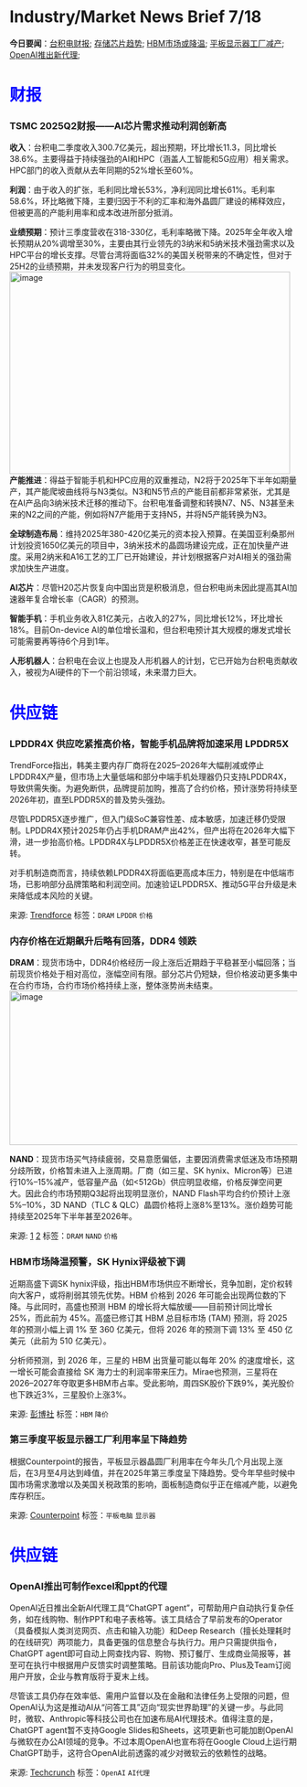 # Industry/Market News Brief 7/18

**今日要闻**：[台积电财报](#1); [存储芯片趋势](#2); [HBM市场或降温](#3); [平板显示器工厂减产](#4); [OpenAI推出新代理](#5); 

# <span style="color:blue;">财报</span>

<a name="1"></a>

### TSMC 2025Q2财报——AI芯片需求推动利润创新高

**收入**：台积电二季度收入300.7亿美元，超出预期，环比增长11.3，同比增长38.6%。主要得益于持续强劲的AI和HPC（涵盖人工智能和5G应用）相关需求。HPC部门的收入贡献从去年同期的52%增长至60%。

**利润**：由于收入的扩张，毛利同比增长53%，净利润同比增长61%。毛利率58.6%，环比略微下降，主要归因于不利的汇率和海外晶圆厂建设的稀释效应，但被更高的产能利用率和成本改进所部分抵消。

**业绩预期**：预计三季度营收在318-330亿，毛利率略微下降。2025年全年收入增长预期从20%调增至30%，主要由其行业领先的3纳米和5纳米技术强劲需求以及HPC平台的增长支撑。尽管台湾将面临32%的美国关税带来的不确定性，但对于25H2的业绩预期，并未发现客户行为的明显变化。  
<img width="491" height="354" alt="image" src="https://github.com/user-attachments/assets/adbe4760-d250-4bb6-97e3-8366ca9af980" />  
**产能推进**：得益于智能手机和HPC应用的双重推动，N2将于2025年下半年如期量产，其产能爬坡曲线将与N3类似。N3和N5节点的产能目前都非常紧张，尤其是在AI产品向3纳米技术迁移的推动下。台积电准备调整和转换N7、N5、N3甚至未来的N2之间的产能，例如将N7产能用于支持N5，并将N5产能转换为N3。

**全球制造布局**：维持2025年380-420亿美元的资本投入预算。在美国亚利桑那州计划投资1650亿美元的项目中，3纳米技术的晶圆场建设完成，正在加快量产进度。采用2纳米和A16工艺的工厂已开始建设，并计划根据客户对AI相关的强劲需求加快生产进度。

**AI芯片**：尽管H20芯片恢复向中国出货是积极消息，但台积电尚未因此提高其AI加速器年复合增长率（CAGR）的预测。

**智能手机**：手机业务收入81亿美元，占收入的27%，同比增长12%，环比增长18%。目前On-device AI的单位增长温和，但台积电预计其大规模的爆发式增长可能需要再等待6个月到1年。

**人形机器人**：台积电在会议上也提及人形机器人的计划，它已开始为台积电贡献收入，被视为AI硬件的下一个前沿领域，未来潜力巨大。

# <span style="color:blue;">供应链</span>

<a name="2"></a>

### LPDDR4X 供应吃紧推高价格，智能手机品牌将加速采用 LPDDR5X 

TrendForce指出，韩美主要内存厂商将在2025–2026年大幅削减或停止LPDDR4X产量，但市场上大量低端和部分中端手机处理器仍只支持LPDDR4X，导致供需失衡。为避免断供，品牌提前加购，推高了合约价格，预计涨势将持续至2026年初，直至LPDDR5X的普及势头强劲。

尽管LPDDR5X逐步推广，但入门级SoC兼容性差、成本敏感，加速迁移仍受限制。LPDDR4X预计2025年仍占手机DRAM产出42%，但产出将在2026年大幅下滑，进一步抬高价格。LPDDR4X与LPDDR5X价格差正在快速收窄，甚至可能反转。

对手机制造商而言，持续依赖LPDDR4X将面临更高成本压力，特别是在中低端市场，已影响部分品牌策略和利润空间。加速验证LPDDR5X、推动5G平台升级是未来降低成本风险的关键。

来源: [Trendforce](https://www.trendforce.com/presscenter/news/20250717-12647.html)
标签：`DRAM` `LPDDR` `价格`

### 内存价格在近期飙升后略有回落，DDR4 领跌
**DRAM**：现货市场中，DDR4价格经历一段上涨后近期趋于平稳甚至小幅回落；当前现货价格处于相对高位，涨幅空间有限。部分芯片仍短缺，但价格波动更多集中在合约市场，合约市场价格持续上涨，整体涨势尚未结束。  
<img width="527" height="270" alt="image" src="https://github.com/user-attachments/assets/e393f534-1109-46cd-b148-fb5a6e63c843" />  

**NAND**：现货市场买气持续疲弱，交易意愿偏低，主要因消费需求低迷及市场预期分歧所致，价格暂未进入上涨周期。厂商（如三星、SK hynix、Micron等）已进行10%–15%减产，低容量产品（如<512Gb）供应明显收缩，价格反弹空间更大。因此合约市场预期Q3起将出现明显涨价，NAND Flash平均合约价预计上涨5%–10%，3D NAND（TLC & QLC）晶圆价格将上涨8%至13%。涨价趋势可能持续至2025年下半年甚至2026年。

来源: [1](https://www.trendforce.com/news/2025/07/17/news-nand-flash-price-hikes-reportedly-set-for-q3-with-supply-shortage-likely-stretching-into-2026/)
[2](https://www.trendforce.com/news/2025/07/16/insights-memory-spot-price-update-prices-slightly-cool-off-after-recent-surge-with-ddr4-leading-the-drop/)
标签：`DRAM` `NAND` `价格`


<a name="3"></a>

### HBM市场降温预警，SK Hynix评级被下调

近期高盛下调SK hynix评级，指出HBM市场供应不断增长，竞争加剧，定价权转向大客户，或将削弱其领先优势。HBM 价格到 2026 年可能会出现两位数的下降。与此同时，高盛也预测 HBM 的增长将大幅放缓——目前预计同比增长 25%，而此前为 45%。高盛已修订其 HBM 总目标市场 (TAM) 预测，将 2025 年的预测小幅上调 1% 至 360 亿美元，但将 2026 年的预测下调 13% 至 450 亿美元（此前为 510 亿美元）。

分析师预测，到 2026 年，三星的 HBM 出货量可能以每年 20% 的速度增长，这一增长可能会直接给 SK 海力士的利润率带来压力。Mirae也预测，三星将在2026–2027年夺取更多HBM市占率。受此影响，周四SK股价下跌9%，美光股价也下跌近3%，三星股价上涨3%。

来源: [彭博社](https://www.bloomberg.com/news/articles/2025-07-17/nvidia-supplier-sk-hynix-dips-as-goldman-sees-competition-rising)
标签：`HBM` `降价`


<a name="4"></a>

### 第三季度平板显示器工厂利用率呈下降趋势

根据Counterpoint的报告，平板显示器晶圆厂利用率在今年头几个月出现上涨后，在3月至4月达到峰值，并在2025年第三季度呈下降趋势。受今年早些时候中国市场需求激增以及美国关税政策的影响，面板制造商似乎正在缩减产能，以避免库存积压。

来源: [Counterpoint](https://display.counterpointresearch.com/blog/flat-panel-display-fab-utilization-trending-down-in-q3)
标签：`平板电脑` `显示器`

# <span style="color:blue;">供应链</span>

<a name="5"></a>

### OpenAI推出可制作excel和ppt的代理

OpenAI近日推出全新AI代理工具“ChatGPT agent”，可帮助用户自动执行复杂任务，如在线购物、制作PPT和电子表格等。该工具结合了早前发布的Operator（具备模拟人类浏览网页、点击和输入功能）和Deep Research（擅长处理耗时的在线研究）两项能力，具备更强的信息整合与执行力。用户只需提供指令，ChatGPT agent即可自动上网查找内容、购物、预订餐厅、生成商业简报等，甚至可在执行中根据用户反馈实时调整策略。目前该功能向Pro、Plus及Team订阅用户开放，企业与教育版将于夏末上线。

尽管该工具仍存在效率低、需用户监督以及在金融和法律任务上受限的问题，但OpenAI认为这是推动AI从“问答工具”迈向“现实世界助理”的关键一步。与此同时，微软、Anthropic等科技公司也在加速布局AI代理技术。值得注意的是，ChatGPT agent暂不支持Google Slides和Sheets，这项更新也可能加剧OpenAI与微软在办公AI领域的竞争。不过本周OpenAI也宣布将在Google Cloud上运行期ChatGPT助手，这符合OpenAI此前透露的减少对微软云的依赖性的战略。

来源: [Techcrunch](https://techcrunch.com/2025/07/17/openai-launches-a-general-purpose-agent-in-chatgpt/)
标签：`OpenAI` `AI代理`
